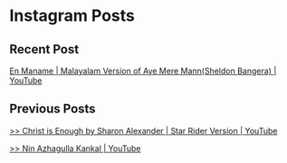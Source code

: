 # Instagram Posts
## Recent Post
[En Maname | Malayalam Version of Aye Mere Mann(Sheldon Bangera) | YouTube](https://www.youtube.com/watch?v=WjE_TFTAqu4&feature=youtu.be)

## Previous Posts 
[>> Christ is Enough by Sharon Alexander | Star Rider Version | YouTube](https://www.youtube.com/watch?v=U-whzYwg-h8)

[>> Nin Azhagulla Kankal | YouTube](https://www.youtube.com/watch?v=1DysVIAdAP0)
